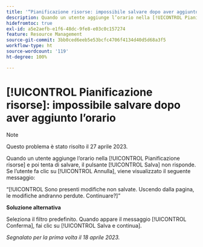 ```yaml
---
title: '“Pianificazione risorse: impossibile salvare dopo aver aggiunto l’orario”'
description: Quando un utente aggiunge l’orario nella [!UICONTROL Pianificazione risorse] e poi tenta di salvare, il pulsante [!UICONTROL Salva] non risponde. Se l’utente fa clic su [!UICONTROL Annulla], viene visualizzato un messaggio sulle modifiche non salvate.
hidefromtoc: true
exl-id: a5e2aefb-e1f6-48dc-9fe8-e03c0c157274
feature: Resource Management
source-git-commit: 3bb0ced6eeb5e53bcfc4706f4134d40d5d68a3f5
workflow-type: ht
source-wordcount: '119'
ht-degree: 100%

---
```


# [!UICONTROL Pianificazione risorse]: impossibile salvare dopo aver aggiunto l’orario

>[!NOTE]
>
>Questo problema è stato risolto il 27 aprile 2023.

Quando un utente aggiunge l’orario nella [!UICONTROL Pianificazione risorse] e poi tenta di salvare, il pulsante [!UICONTROL Salva] non risponde. Se l’utente fa clic su [!UICONTROL Annulla], viene visualizzato il seguente messaggio:

“[!UICONTROL Sono presenti modifiche non salvate. Uscendo dalla pagina, le modifiche andranno perdute. Continuare?]”

**Soluzione alternativa**

Seleziona il filtro predefinito. Quando appare il messaggio [!UICONTROL Conferma], fai clic su [!UICONTROL Salva e continua].

_Segnalato per la prima volta il 18 aprile 2023._
